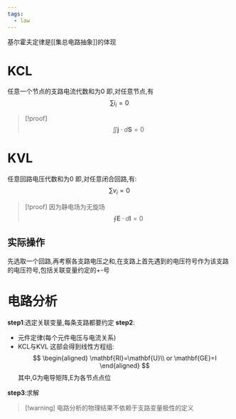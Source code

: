 ```yaml
---
tags:
  - law
---
```

基尔霍夫定律是[[集总电路抽象]]的体现
# KCL
任意一个节点的支路电流代数和为0
即,对任意节点,有
$$
\sum i_{i}=0
$$

>[!proof] 
>$$
>\iint \mathbf{j}\cdot d\mathbf{S}=0
>$$

# KVL
任意回路电压代数和为0
即,对任意闭合回路,有:
$$
\sum v_{i}=0
$$

>[!proof]
>因为静电场为无旋场
>$$
>\oint \mathbf{E}\cdot d\mathbf{l}=0
>$$


## 实际操作
先选取一个回路,再考察各支路电压之和,在支路上首先遇到的电压符号作为该支路的电压符号,包括关联变量约定的+-号



# 电路分析
**step1**:选定关联变量,每条支路都要约定
**step2**:
- 元件定律(每个元件电压与电流关系)
- KCL与KVL
这部会得到线性方程组:
$$
\begin{aligned}
\mathbf{RI}=\mathbf{U}\\
or \mathbf{GE}=I
\end{aligned}
$$
其中,G为电导矩阵,E为各节点点位

**step3**:求解

>[!warning] 电路分析的物理结果不依赖于支路变量极性的定义

